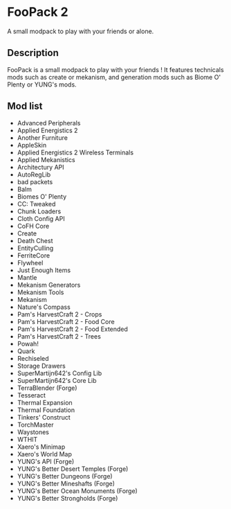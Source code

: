 # FooPack 2

A small modpack to play with your friends or alone.
## Description
FooPack is a small modpack to play with your friends !
It features technicals mods such as create or mekanism, and generation mods such as Biome O' Plenty or YUNG's mods.

## Mod list
- Advanced Peripherals
- Applied Energistics 2
- Another Furniture
- AppleSkin
- Applied Energistics 2 Wireless Terminals
- Applied Mekanistics
- Architectury API
- AutoRegLib
- bad packets
- Balm
- Biomes O' Plenty
- CC: Tweaked
- Chunk Loaders
- Cloth Config API
- CoFH Core
- Create
- Death Chest
- EntityCulling
- FerriteCore
- Flywheel
- Just Enough Items
- Mantle
- Mekanism Generators
- Mekanism Tools
- Mekanism
- Nature's Compass
- Pam's HarvestCraft 2 - Crops
- Pam's HarvestCraft 2 - Food Core
- Pam's HarvestCraft 2 - Food Extended
- Pam's HarvestCraft 2 - Trees
- Powah!
- Quark
- Rechiseled
- Storage Drawers
- SuperMartijn642's Config Lib
- SuperMartijn642's Core Lib
- TerraBlender (Forge)
- Tesseract
- Thermal Expansion
- Thermal Foundation
- Tinkers' Construct
- TorchMaster
- Waystones
- WTHIT
- Xaero's Minimap
- Xaero's World Map
- YUNG's API (Forge)
- YUNG's Better Desert Temples (Forge)
- YUNG's Better Dungeons (Forge)
- YUNG's Better Mineshafts (Forge)
- YUNG's Better Ocean Monuments (Forge)
- YUNG's Better Strongholds (Forge)